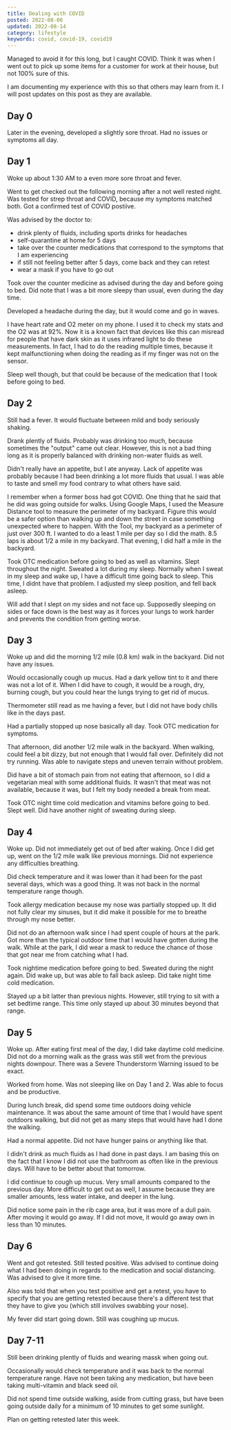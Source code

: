 ```yaml
---
title: Dealing with COVID
posted: 2022-08-06
updated: 2022-08-14
category: lifestyle
keywords: covid, covid-19, covid19
---
```


Managed to avoid it for this long, but I caught COVID. Think it was when I went out to pick up 
some items for a customer for work at their house, but not 100% sure of this.

I am documenting my experience with this so that others may learn from it. I will post updates 
on this post as they are available.

## Day 0

Later in the evening, developed a slightly sore throat. Had no issues or symptoms all day.

## Day 1

Woke up about 1:30 AM to a even more sore 
throat and fever. 

Went to get checked out the following morning after a not well rested night. Was tested for 
strep throat and COVID, because my symptoms matched both. Got a confirmed test of COVID postiive.

Was advised by the doctor to:

* drink plenty of fluids, including sports drinks for headaches
* self-quarantine at home for 5 days
* take over the counter medications that correspond to the symptoms that I am experiencing
* if still not feeling better after 5 days, come back and they can retest
* wear a mask if you have to go out

Took over the counter medicine as advised during the day and before going to bed.
Did note that I was a bit more sleepy than usual, even during
the day time. 

Developed a headache during the day, but it would come and go in waves.

I have heart rate and O2 meter on my phone. I used it to check my stats and the O2 was at 92%. 
Now it is a known fact that devices like this can misread for people that have dark skin as it 
uses infrared light to do these measurements. In fact, I had to do the reading multiple times, 
because it kept malfunctioning when doing the reading as if my finger was not on the sensor.

Sleep well though, but that could be because of the medication that I took before going to
bed.

## Day 2

Still had a fever. It would fluctuate between mild and body seriously shaking. 

Drank plently of fluids. Probably was drinking too much, because sometimes the "output" 
came out clear. However, this is not a bad thing long as it is properly balanced with drinking non-water
fluids as well.

Didn't really have an appetite, but I ate anyway. Lack of appetite was probably because I had been drinking 
a lot more fluids that usual. I was able to taste and smell my food contrary to what others have said.

I remember when a former boss had got COVID. One thing that he said that he did was going outside for 
walks. Using Google Maps, I used the Measure Distance tool to measure the perimeter of my backyard. 
Figure this would be a safer option than walking up and down the street in case something unexpected 
where to happen. With the Tool, my backyard as a perimeter of just over 300 ft. I wanted to do a least 1 
mile per day so I did the math. 8.5 laps is about 1/2 a mile in my backyard. That evening, I did half a mile 
in the backyard.

Took OTC medication before going to bed as well as vitamins. Slept throughout the night. Sweated a lot 
during my sleep. Normally when I sweat in my sleep and wake up, I have a difficult time going back to sleep.
This time, I didnt have that problem. I adjusted my sleep position, and fell back asleep.

Will add that I slept on my sides and not face up. Supposedly sleeping on sides or face down is the best 
way as it forces your lungs to work harder and prevents the condition from getting worse.

## Day 3

Woke up and did the morning 1/2 mile (0.8 km) walk in the backyard. Did not have any issues. 

Would occasionally cough up mucus. Had a dark yellow tint to it and there was not a lot of it.
When I did have to cough, it would be 
a rough, dry, burning cough, but you could hear the lungs trying to get rid of mucus. 

Thermometer still read as me having a fever, but I did not have body chills like in the days past.

Had a partially stopped up nose basically all day. Took OTC medication for symptoms.

That afternoon, did another 1/2 mile walk in the backyard.
When walking, could feel a bit dizzy, but not enough that I would fall over. Definitely did not try running.
Was able to navigate steps and uneven terrain without problem.

Did have a bit of stomach pain from not eating that afternoon, so I did a vegetarian meal with some 
additional fluids. It wasn't that meat was not available, because it was, but I felt my body needed 
a break from meat. 

Took OTC night time cold medication and vitamins before going to bed. Slept well. Did have another 
night of sweating during sleep. 

## Day 4

Woke up. Did not immediately get out of bed after waking. Once I did get up, went on the 1/2 
mile walk like previous mornings. Did not experience any difficulties breathing. 

Did check temperature and it was lower than it had been for the past several days, which was 
a good thing. It was not back in the normal temperature range though. 

Took allergy medication because my nose was partially stopped up. It did not fully clear my 
sinuses, but it did make it possible for me to breathe through my nose better. 

Did not do an afternoon walk since I had spent couple of hours at the park. Got more than the 
typical outdoor time that I would have gotten during the walk. While at the park, I did 
wear a mask to reduce the chance of those that got near me from catching what I had. 

Took nightime medication before going to bed.
Sweated during the night again. Did wake up, but was able to fall back asleep. Did take night time 
cold medication.

Stayed up a bit latter than previous nights. However, still trying to sit with a set bedtime range. 
This time only stayed up about 30 minutes beyond that range.

## Day 5

Woke up. After eating first meal of the day,  I did take daytime cold medicine.
Did not do a morning walk as the grass was still wet from the previous nights downpour. There was a
Severe Thunderstorm Warning issued to be exact.

Worked from home. Was not sleeping like on Day 1 and 2. Was able to focus and be productive. 

During lunch break, did spend some time outdoors doing vehicle maintenance. It was about the same 
amount of time that I would have spent outdoors walking, but did not get as many steps that would have 
had I done the walking.

Had a normal appetite. Did not have hunger pains or anything like that. 

I didn't drink as much fluids as I had done in past days. I am basing this on the fact that I know 
I did not use the bathroom as often like in the previous days. Will have to be better about that tomorrow.

I did continue to cough up mucus. Very small amounts compared to the previous day. More difficult to 
get out as well, I assume because they are smaller amounts, less water intake, and deeper 
in the lung. 

Did notice some pain in the rib cage area, but it was more of a dull pain. After moving it would go away. 
If I did not move, it would go away own in less than 10 minutes.

## Day 6

Went and got retested. Still tested positive. Was advised to continue doing what I had been doing in regards
to the medication and social distancing. Was advised to give it more time. 

Also was told that when you 
test positive and get a retest, you have to specify that you are getting retested because there's a different 
test that they have to give you (which still involves swabbing your nose). 

My fever did start going down. Still was coughing up mucus. 

## Day 7-11

Still been drinking plently of fluids and wearing massk when going out. 

Occasionally would check temperature and it was back to the normal temperature range. Have not been taking 
any medication, but have been taking multi-vitamin and black seed oil.

Did not spend time outside walking, aside from cutting grass, but have been going outside daily for a minimum
of 10 minutes to get some sunlight.

Plan on getting retested later this week. 
